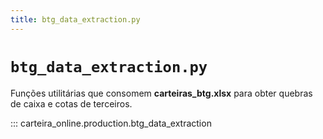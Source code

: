 ```yaml
---
title: btg_data_extraction.py
---
```


# `btg_data_extraction.py`

Funções utilitárias que consomem **carteiras_btg.xlsx** para obter
quebras de caixa e cotas de terceiros.

::: carteira_online.production.btg_data_extraction
